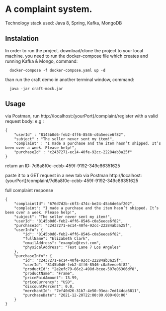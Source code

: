 # A complaint system.
Technology stack used: Java 8, Spring, Kafka, MongoDB

## Instalation
In order to run the project.
download/clone the project to your local machine.
you need to run the docker-compose
file which creates and running Kafka & Mongo, command:
```
  docker-compose -f docker-compose.yaml up -d
```
than run the craft demo in another terminal window, command:
```
  java -jar craft-mock.jar
```
  
## Usage
via Postman, run http://localhost:{yourPort}/complaint/register with a valid request body:
e.g :
```
{
    "userId" : "8145b0d6-feb2-4ff6-8546-c0a5eece6f82",
    "subject" : "The seller never sent my item!",
    "complaint" : "I made a purchase and the item hasn’t shipped. It’s been over a week. Please help!",
    "purchaseId" : "c2437271-ec14-40fe-92cc-22284ab3a25f"
}
```
return an ID: 7d6a8f0e-ccbb-459f-9192-349c86351625

paste it to a GET request in a new tab via Postman
http://localhost:{yourPort}/complaint/7d6a8f0e-ccbb-459f-9192-349c86351625

full complaint response
```
{
    "complaintId": "676d7d2b-c6f3-474c-be24-45a6de6af202",
    "complaint": "I made a purchase and the item hasn’t shipped. It’s been over a week. Please help!",
    "subject": "The seller never sent my item!",
    "userId": "8145b0d6-feb2-4ff6-8546-c0a5eece6f82",
    "purchaseId": "c2437271-ec14-40fe-92cc-22284ab3a25f",
    "userInfo": {
        "id": "8145b0d6-feb2-4ff6-8546-c0a5eece6f82",
        "fullName": "Elizabeth Clark",
        "emailAddress": "example@test.com",
        "physicalAddress": "Test Lane 7 Los Angeles"
    },
    "purchaseInfo": {
        "id": "c2437271-ec14-40fe-92cc-22284ab3a25f",
        "userId": "8145b0d6-feb2-4ff6-8546-c0a5eece6f82",
        "productId": "2e2efc79-66c2-498d-bcee-507e06306df8",
        "productName": "Frame",
        "pricePaidAmount": 13.99,
        "priceCurrency": "USD",
        "discountPercent": 0.0,
        "merchantId": "7ef40d26-31b7-4e50-93ea-7ed14dca6811",
        "purchaseDate": "2021-12-20T22:00:00.000+00:00"
    }
}
```
